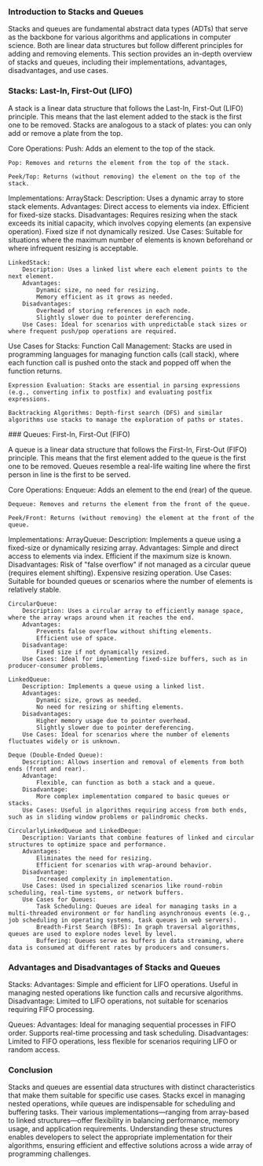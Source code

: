 ### Introduction to Stacks and Queues

Stacks and queues are fundamental abstract data types (ADTs) that serve as the backbone for various algorithms and applications in computer science. Both are linear data structures but follow different principles for adding and removing elements. This section provides an in-depth overview of stacks and queues, including their implementations, advantages, disadvantages, and use cases.

### Stacks: Last-In, First-Out (LIFO)

A stack is a linear data structure that follows the Last-In, First-Out (LIFO) principle. This means that the last element added to the stack is the first one to be removed. Stacks are analogous to a stack of plates: you can only add or remove a plate from the top.

Core Operations:
    Push: Adds an element to the top of the stack.

    Pop: Removes and returns the element from the top of the stack.
    
    Peek/Top: Returns (without removing) the element on the top of the stack.

Implementations:
    ArrayStack:
        Description: Uses a dynamic array to store stack elements.
        Advantages:
            Direct access to elements via index.
            Efficient for fixed-size stacks.
        Disadvantages:
            Requires resizing when the stack exceeds its initial capacity, which involves copying elements (an expensive operation).
            Fixed size if not dynamically resized.
        Use Cases: Suitable for situations where the maximum number of elements is known beforehand or where infrequent resizing is acceptable.

    LinkedStack:
        Description: Uses a linked list where each element points to the next element.
        Advantages:
            Dynamic size, no need for resizing.
            Memory efficient as it grows as needed.
        Disadvantages:
            Overhead of storing references in each node.
            Slightly slower due to pointer dereferencing.
        Use Cases: Ideal for scenarios with unpredictable stack sizes or where frequent push/pop operations are required.

Use Cases for Stacks:
    Function Call Management: Stacks are used in programming languages for managing function calls (call stack), where each function call is pushed onto the stack and popped off when the function returns.

    Expression Evaluation: Stacks are essential in parsing expressions (e.g., converting infix to postfix) and evaluating postfix expressions.

    Backtracking Algorithms: Depth-first search (DFS) and similar algorithms use stacks to manage the exploration of paths or states.

### Queues: First-In, First-Out (FIFO)

A queue is a linear data structure that follows the First-In, First-Out (FIFO) principle. This means that the first element added to the queue is the first one to be removed. Queues resemble a real-life waiting line where the first person in line is the first to be served.

Core Operations:
    Enqueue: Adds an element to the end (rear) of the queue.

    Dequeue: Removes and returns the element from the front of the queue.
    
    Peek/Front: Returns (without removing) the element at the front of the queue.

Implementations:
    ArrayQueue:
        Description: Implements a queue using a fixed-size or dynamically resizing array.
        Advantages:
            Simple and direct access to elements via index.
            Efficient if the maximum size is known.
        Disadvantages:
            Risk of "false overflow" if not managed as a circular queue (requires element shifting).
            Expensive resizing operation.
        Use Cases: Suitable for bounded queues or scenarios where the number of elements is relatively stable.

    CircularQueue:
        Description: Uses a circular array to efficiently manage space, where the array wraps around when it reaches the end.
        Advantages:
            Prevents false overflow without shifting elements.
            Efficient use of space.
        Disadvantage:
            Fixed size if not dynamically resized.
        Use Cases: Ideal for implementing fixed-size buffers, such as in producer-consumer problems.

    LinkedQueue:
        Description: Implements a queue using a linked list.
        Advantages:
            Dynamic size, grows as needed.
            No need for resizing or shifting elements.
        Disadvantages:
            Higher memory usage due to pointer overhead.
            Slightly slower due to pointer dereferencing.
        Use Cases: Ideal for scenarios where the number of elements fluctuates widely or is unknown.

    Deque (Double-Ended Queue):
        Description: Allows insertion and removal of elements from both ends (front and rear).
        Advantage:
            Flexible, can function as both a stack and a queue.
        Disadvantage:
            More complex implementation compared to basic queues or stacks.
        Use Cases: Useful in algorithms requiring access from both ends, such as in sliding window problems or palindromic checks.
    
    CircularlyLinkedQueue and LinkedDeque:
        Description: Variants that combine features of linked and circular structures to optimize space and performance.
        Advantages:
            Eliminates the need for resizing.
            Efficient for scenarios with wrap-around behavior.
        Disadvantage:
            Increased complexity in implementation.
        Use Cases: Used in specialized scenarios like round-robin scheduling, real-time systems, or network buffers.
        Use Cases for Queues:
            Task Scheduling: Queues are ideal for managing tasks in a multi-threaded environment or for handling asynchronous events (e.g., job scheduling in operating systems, task queues in web servers).
            Breadth-First Search (BFS): In graph traversal algorithms, queues are used to explore nodes level by level.
            Buffering: Queues serve as buffers in data streaming, where data is consumed at different rates by producers and consumers.

### Advantages and Disadvantages of Stacks and Queues

Stacks:
    Advantages:
        Simple and efficient for LIFO operations.
        Useful in managing nested operations like function calls and recursive algorithms.
    Disadvantage:
        Limited to LIFO operations, not suitable for scenarios requiring FIFO processing.

Queues:
    Advantages:
        Ideal for managing sequential processes in FIFO order.
        Supports real-time processing and task scheduling.
    Disadvantages:
        Limited to FIFO operations, less flexible for scenarios requiring LIFO or random access.

### Conclusion

Stacks and queues are essential data structures with distinct characteristics that make them suitable for specific use cases. Stacks excel in managing nested operations, while queues are indispensable for scheduling and buffering tasks. Their various implementations—ranging from array-based to linked structures—offer flexibility in balancing performance, memory usage, and application requirements. Understanding these structures enables developers to select the appropriate implementation for their algorithms, ensuring efficient and effective solutions across a wide array of programming challenges.